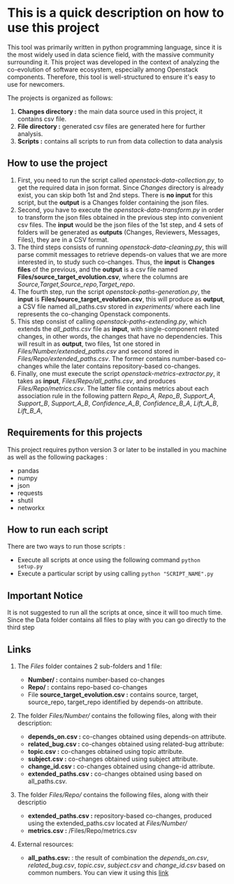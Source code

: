 # This is a quick description on how to use this project

This tool was primarily written in python programming language, since it is the most widely used in data science field, with the massive community surrounding it. This project was developed in the context of analyzing the co-evolution of software ecosystem, especially among Openstack components. Therefore, this tool is well-structured to ensure it's easy to use for newcomers.

The projects is organized as follows:

1. **Changes directory :** the main data source used in this project, it contains csv file.
2. **File directory :** generated csv files are generated here for further analysis.
3. **Scripts :** contains all scripts to run from data collection to data analysis

## How to use the project

1. First, you need to run the script called *openstack-data-collection.py*, to get the required data in json format. Since *Changes* directory is already exist, you can skip both 1st and 2nd steps. There is **no input** for this script, but the **output** is a Changes folder containing the json files.
2. Second, you have to execute the *openstack-data-transform.py* in order to transform the json files obtained in the previous step into convenient csv files. The **input** would be the json files of the 1st step, and 4 sets of folders will be generated as **outputs** (Changes, Reviewers, Messages, Files), they are in a CSV format.
3. The third steps consists of running *openstack-data-cleaning.py*, this will parse commit messages to retrieve depends-on values that we are more interested in, to study such co-changes. Thus, the **input** is **Changes files** of the previous, and the **output** is a csv file named **Files/source_target_evolution.csv**, where the columns are *Source,Target,Source_repo,Target_repo*.
4. The fourth step, run the script *openstack-paths-generation.py*, the **input** is **Files/source_target_evolution.csv**, this will produce as **output**, a CSV file named all_paths.csv stored in *experiments/* where each line represents the co-changing Openstack components.
5. This step consist of calling *openstack-paths-extending.py*, which extends the *all_paths.csv* file as **input**, with single-component related changes, in other words, the changes that have no dependencies. This will result in as **output**, two files, 1st one stored in *Files/Number/extended_paths.csv* and second stored in *Files/Repo/extended_paths.csv*. The former contains number-based co-changes while the later contains repository-based co-changes.
6. Finally, one must execute the script *openstack-metrics-extractor.py*, it takes as **input**, *Files/Repo/all_paths.csv*, and produces *Files/Repo/metrics.csv*. The latter file contains metrics about each association rule in the following pattern *Repo_A*, *Repo_B*, *Support_A*, *Support_B*, *Support_A_B*, *Confidence_A_B*, *Confidence_B_A*, *Lift_A_B*, *Lift_B_A*,

## Requirements for this projects

This project requires python version 3 or later to be installed in you machine as well as the following packages :

- pandas
- numpy
- json
- requests
- shutil
- networkx

## How to run each script

There are two ways to run those scripts :

- Execute all scripts at once using the following command `python setup.py`
- Execute a particular script by using calling `python "SCRIPT_NAME".py`

## Important Notice

It is not suggested to run all the scripts at once, since it will too much time. Since the Data folder contains all files to play with you can go directly to the third step

## Links

1. The *Files* folder containes 2 sub-folders and 1 file:
    - **Number/ :** contains number-based co-changes
    - **Repo/ :** contains repo-based co-changes
    - File **source_target_evolution.csv :** contains source, target, source_repo, target_repo identified by depends-on attribute.

2. The folder *Files/Number/* contains the following files, along with their description:
    - **depends_on.csv :** co-changes obtained using depends-on attribute.
    - **related_bug.csv :** co-changes obtained using related-bug attribute:
    - **topic.csv :** co-changes obtained using topic attribute.
    - **subject.csv :** co-changes obtained using subject attribute.
    - **change_id.csv :** co-changes obtained using change-id attribute.
    - **extended_paths.csv :** co-changes obtained using based on all_paths.csv.

3. The folder *Files/Repo/* contains the following files, along with their descriptio
    - **extended_paths.csv :** repository-based co-changes, produced using the extended_paths.csv located at *Files/Number/*
    - **metrics.csv :** /Files/Repo/metrics.csv

4. External resources:
    - **all_paths.csv:** : the result of combination the *depends_on.csv*, *related_bug.csv*, *topic.csv*, *subject.csv* and *change_id.csv* based on common numbers. You can view it using this [link](https://drive.google.com/file/d/1vZWYjYs45E__iwoBg9cFTI4f-COv1ZcQ/view?usp=sharing)
